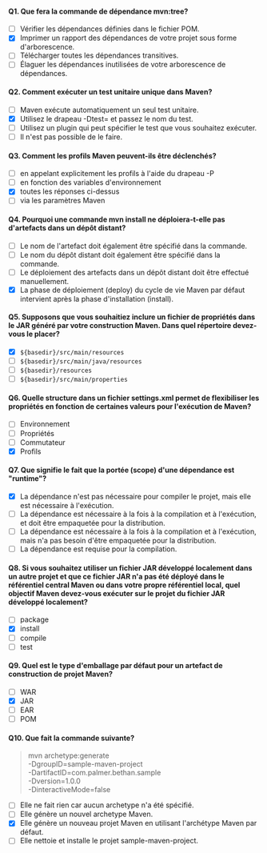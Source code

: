 #### Q1. Que fera la commande de dépendance mvn:tree?

- [ ] Vérifier les dépendances définies dans le fichier POM.
- [x] Imprimer un rapport des dépendances de votre projet sous forme d'arborescence.
- [ ] Télécharger toutes les dépendances transitives.
- [ ] Élaguer les dépendances inutilisées de votre arborescence de dépendances.

#### Q2. Comment exécuter un test unitaire unique dans Maven?

- [ ] Maven exécute automatiquement un seul test unitaire.
- [x] Utilisez le drapeau -Dtest= et passez le nom du test.
- [ ] Utilisez un plugin qui peut spécifier le test que vous souhaitez exécuter.
- [ ] Il n'est pas possible de le faire.

#### Q3. Comment les profils Maven peuvent-ils être déclenchés?

- [ ] en appelant explicitement les profils à l'aide du drapeau -P
- [ ] en fonction des variables d'environnement
- [x] toutes les réponses ci-dessus
- [ ] via les paramètres Maven

#### Q4. Pourquoi une commande mvn install ne déploiera-t-elle pas d'artefacts dans un dépôt distant?

- [ ] Le nom de l'artefact doit également être spécifié dans la commande.
- [ ] Le nom du dépôt distant doit également être spécifié dans la commande.
- [ ] Le déploiement des artefacts dans un dépôt distant doit être effectué manuellement.
- [x] La phase de déploiement (deploy) du cycle de vie Maven par défaut intervient après la phase d'installation (install).

#### Q5. Supposons que vous souhaitiez inclure un fichier de propriétés dans le JAR généré par votre construction Maven. Dans quel répertoire devez-vous le placer?

- [x] `${basedir}/src/main/resources`
- [ ] `${basedir}/src/main/java/resources`
- [ ] `${basedir}/resources`
- [ ] `${basedir}/src/main/properties`

#### Q6. Quelle structure dans un fichier settings.xml permet de flexibiliser les propriétés en fonction de certaines valeurs pour l'exécution de Maven?

- [ ] Environnement
- [ ] Propriétés
- [ ] Commutateur
- [x] Profils

#### Q7. Que signifie le fait que la portée (scope) d'une dépendance est "runtime"?

- [x] La dépendance n'est pas nécessaire pour compiler le projet, mais elle est nécessaire à l'exécution.
- [ ] La dépendance est nécessaire à la fois à la compilation et à l'exécution, et doit être empaquetée pour la distribution.
- [ ] La dépendance est nécessaire à la fois à la compilation et à l'exécution, mais n'a pas besoin d'être empaquetée pour la distribution.
- [ ] La dépendance est requise pour la compilation.

#### Q8. Si vous souhaitez utiliser un fichier JAR développé localement dans un autre projet et que ce fichier JAR n'a pas été déployé dans le référentiel central Maven ou dans votre propre référentiel local, quel objectif Maven devez-vous exécuter sur le projet du fichier JAR développé localement?

- [ ] package
- [x] install
- [ ] compile
- [ ] test

#### Q9. Quel est le type d'emballage par défaut pour un artefact de construction de projet Maven?

- [ ] WAR
- [x] JAR
- [ ] EAR
- [ ] POM

#### Q10. Que fait la commande suivante?

> mvn archetype:generate \
> -DgroupID=sample-maven-project \
> -DartifactID=com.palmer.bethan.sample \
> -Dversion=1.0.0 \
> -DinteractiveMode=false

- [ ] Elle ne fait rien car aucun archetype n'a été spécifié.
- [ ] Elle génère un nouvel archetype Maven.
- [x] Elle génère un nouveau projet Maven en utilisant l'archétype Maven par défaut.
- [ ] Elle nettoie et installe le projet sample-maven-project.
